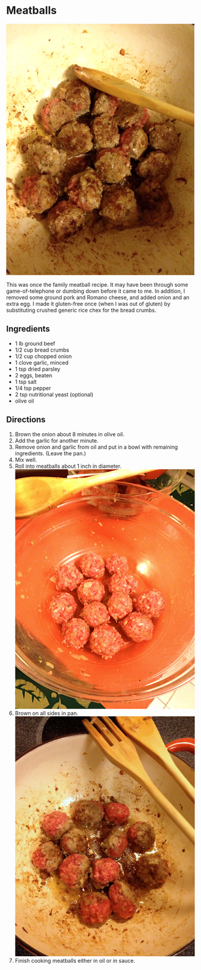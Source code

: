 [photographed]: ../indices/photographed.html

# Meatballs

![mostly cooked](../images/mostly_cooked.jpg)

This was once the family meatball recipe. It may have been through some game-of-telephone or dumbing down before it came to me. In addition, I removed some ground pork and Romano cheese, and added onion and an extra egg. I made it gluten-free once (when I was out of gluten) by substituting crushed generic rice chex for the bread crumbs.

## Ingredients

* 1 lb ground beef
* 1/2 cup bread crumbs
* 1/2 cup chopped onion
* 1 clove garlic, minced
* 1 tsp dried parsley
* 2 eggs, beaten
* 1 tsp salt
* 1/4 tsp pepper
* 2 tsp nutritional yeast (optional)
* olive oil

## Directions

1. Brown the onion about 8 minutes in olive oil. 
2. Add the garlic for another minute. 
3. Remove onion and garlic from oil and put in a bowl with remaining ingredients. (Leave the pan.)
4. Mix well. 
5. Roll into meatballs about 1 inch in diameter. ![raw](../images/raw.jpg)
6. Brown on all sides in pan. ![browning](../images/browning.jpg)
7. Finish cooking meatballs either in oil or in sauce.

